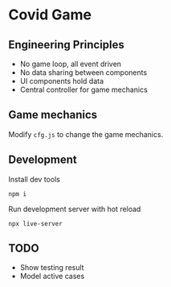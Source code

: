 # Covid Game

## Engineering Principles

* No game loop, all event driven
* No data sharing between components
* UI components hold data
* Central controller for game mechanics

## Game mechanics

Modify `cfg.js` to change the game mechanics.

## Development

Install dev tools

```
npm i
```

Run development server with hot reload

```
npx live-server
```


## TODO

* Show testing result
* Model active cases